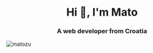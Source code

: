 <h1 align="center">Hi 👋, I'm Mato</h1>
<h3 align="center">A web developer from Croatia</h3>

<p align="left"> <img src="https://komarev.com/ghpvc/?username=matozu&label=Profile%20views&color=0e75b6&style=flat" alt="matozu" /> </p>





<!--
**matozu/matozu** is a ✨ _special_ ✨ repository because its `README.md` (this file) appears on your GitHub profile.



Here are some ideas to get you started:

- 🔭 I’m currently working on ...
- 🌱 I’m currently learning ...
- 👯 I’m looking to collaborate on ...
- 🤔 I’m looking for help with ...
- 💬 Ask me about ...
- 📫 How to reach me: ...
- 😄 Pronouns: ...
- ⚡ Fun fact: ...
-->
